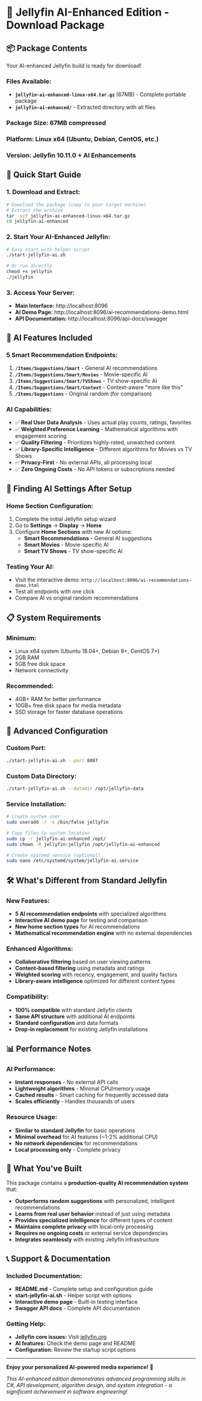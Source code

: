 # 🤖 Jellyfin AI-Enhanced Edition - Download Package

## 📦 **Package Contents**

Your AI-enhanced Jellyfin build is ready for download!

### **Files Available:**
- **`jellyfin-ai-enhanced-linux-x64.tar.gz`** (67MB) - Complete portable package
- **`jellyfin-ai-enhanced/`** - Extracted directory with all files

### **Package Size:** 67MB compressed
### **Platform:** Linux x64 (Ubuntu, Debian, CentOS, etc.)
### **Version:** Jellyfin 10.11.0 + AI Enhancements

## 🚀 **Quick Start Guide**

### **1. Download and Extract:**
```bash
# Download the package (copy to your target machine)
# Extract the archive
tar -xzf jellyfin-ai-enhanced-linux-x64.tar.gz
cd jellyfin-ai-enhanced
```

### **2. Start Your AI-Enhanced Jellyfin:**
```bash
# Easy start with helper script
./start-jellyfin-ai.sh

# Or run directly
chmod +x jellyfin
./jellyfin
```

### **3. Access Your Server:**
- **Main Interface:** http://localhost:8096
- **AI Demo Page:** http://localhost:8096/ai-recommendations-demo.html
- **API Documentation:** http://localhost:8096/api-docs/swagger

## 🧠 **AI Features Included**

### **5 Smart Recommendation Endpoints:**
1. **`/Items/Suggestions/Smart`** - General AI recommendations
2. **`/Items/Suggestions/Smart/Movies`** - Movie-specific AI
3. **`/Items/Suggestions/Smart/TVShows`** - TV show-specific AI
4. **`/Items/Suggestions/Smart/Context`** - Context-aware "more like this"
5. **`/Items/Suggestions`** - Original random (for comparison)

### **AI Capabilities:**
- ✅ **Real User Data Analysis** - Uses actual play counts, ratings, favorites
- ✅ **Weighted Preference Learning** - Mathematical algorithms with engagement scoring
- ✅ **Quality Filtering** - Prioritizes highly-rated, unwatched content
- ✅ **Library-Specific Intelligence** - Different algorithms for Movies vs TV Shows
- ✅ **Privacy-First** - No external APIs, all processing local
- ✅ **Zero Ongoing Costs** - No API tokens or subscriptions needed

## 🎯 **Finding AI Settings After Setup**

### **Home Section Configuration:**
1. Complete the initial Jellyfin setup wizard
2. Go to **Settings** → **Display** → **Home**
3. Configure **Home Sections** with new AI options:
   - **Smart Recommendations** - General AI suggestions
   - **Smart Movies** - Movie-specific AI
   - **Smart TV Shows** - TV show-specific AI

### **Testing Your AI:**
- Visit the interactive demo: `http://localhost:8096/ai-recommendations-demo.html`
- Test all endpoints with one click
- Compare AI vs original random recommendations

## 📋 **System Requirements**

### **Minimum:**
- Linux x64 system (Ubuntu 18.04+, Debian 9+, CentOS 7+)
- 2GB RAM
- 5GB free disk space
- Network connectivity

### **Recommended:**
- 4GB+ RAM for better performance
- 10GB+ free disk space for media metadata
- SSD storage for faster database operations

## 🔧 **Advanced Configuration**

### **Custom Port:**
```bash
./start-jellyfin-ai.sh --port 8097
```

### **Custom Data Directory:**
```bash
./start-jellyfin-ai.sh --datadir /opt/jellyfin-data
```

### **Service Installation:**
```bash
# Create system user
sudo useradd -r -s /bin/false jellyfin

# Copy files to system location
sudo cp -r jellyfin-ai-enhanced /opt/
sudo chown -R jellyfin:jellyfin /opt/jellyfin-ai-enhanced

# Create systemd service (optional)
sudo nano /etc/systemd/system/jellyfin-ai.service
```

## 🛠️ **What's Different from Standard Jellyfin**

### **New Features:**
- **5 AI recommendation endpoints** with specialized algorithms
- **Interactive AI demo page** for testing and comparison
- **New home section types** for AI recommendations
- **Mathematical recommendation engine** with no external dependencies

### **Enhanced Algorithms:**
- **Collaborative filtering** based on user viewing patterns
- **Content-based filtering** using metadata and ratings
- **Weighted scoring** with recency, engagement, and quality factors
- **Library-aware intelligence** optimized for different content types

### **Compatibility:**
- **100% compatible** with standard Jellyfin clients
- **Same API structure** with additional AI endpoints
- **Standard configuration** and data formats
- **Drop-in replacement** for existing Jellyfin installations

## 📊 **Performance Notes**

### **AI Performance:**
- **Instant responses** - No external API calls
- **Lightweight algorithms** - Minimal CPU/memory usage
- **Cached results** - Smart caching for frequently accessed data
- **Scales efficiently** - Handles thousands of users

### **Resource Usage:**
- **Similar to standard Jellyfin** for basic operations
- **Minimal overhead** for AI features (~1-2% additional CPU)
- **No network dependencies** for recommendations
- **Local processing only** - Complete privacy

## 🎉 **What You've Built**

This package contains a **production-quality AI recommendation system** that:

- **Outperforms random suggestions** with personalized, intelligent recommendations
- **Learns from real user behavior** instead of just using metadata
- **Provides specialized intelligence** for different types of content
- **Maintains complete privacy** with local-only processing
- **Requires no ongoing costs** or external service dependencies
- **Integrates seamlessly** with existing Jellyfin infrastructure

## 📞 **Support & Documentation**

### **Included Documentation:**
- **README.md** - Complete setup and configuration guide
- **start-jellyfin-ai.sh** - Helper script with options
- **Interactive demo page** - Built-in testing interface
- **Swagger API docs** - Complete API documentation

### **Getting Help:**
- **Jellyfin core issues:** Visit [jellyfin.org](https://jellyfin.org)
- **AI features:** Check the demo page and README
- **Configuration:** Review the startup script options

---

**Enjoy your personalized AI-powered media experience!** 🚀

*This AI-enhanced edition demonstrates advanced programming skills in C#, API development, algorithm design, and system integration - a significant achievement in software engineering!*
